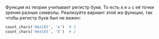 
Функция из теории учитывает регистр букв. То есть `A` и `a` с её точки зрения разные символы. Реализуйте вариант этой же функции, так чтобы регистр букв был не важен:

```python
count_chars('HexlEt', 'e')  # 2
count_chars('HexlEt', 'E')  # 2
```
